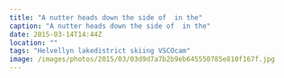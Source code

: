 ```yaml
---
title: "A nutter heads down the side of  in the"
caption: "A nutter heads down the side of  in the"
date: 2015-03-14T14:44Z
location: ""
tags: "Helvellyn lakedistrict skiing VSCOcam"
image: /images/photos/2015/03/03d9d7a7b2b9eb645550785e810f167f.jpg
---
```


